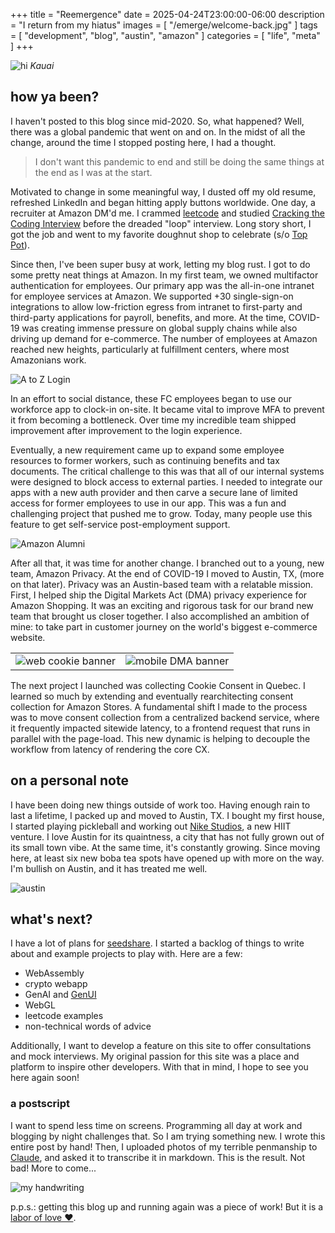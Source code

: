 +++
title = "Reemergence"
date = 2025-04-24T23:00:00-06:00
description = "I return from my hiatus"
images = [ "/emerge/welcome-back.jpg" ]
tags = [ "development", "blog", "austin", "amazon" ]
categories = [ "life", "meta" ]
+++

![hi](/emerge/kauai.jpg)
_Kauai_

## how ya been?

I haven't posted to this blog since mid-2020. So, what happened? Well, there
was a global pandemic that went on and on. In the midst of all the change,
around the time I stopped posting here, I had a thought.

> I don't want this pandemic to end and still be doing the same things at the end as I was at the start.

Motivated to change in some meaningful way, I dusted off my old resume,
refreshed LinkedIn and began hitting apply buttons worldwide. One day, a
recruiter at Amazon DM'd me. I crammed [leetcode][tech] and studied
[Cracking the Coding Interview][book] before the dreaded "loop" interview.
Long story short, I got the job and went to my favorite doughnut shop to
celebrate (s/o [Top Pot][donut]).

Since then, I've been super busy at work, letting my blog rust. I got to do
some pretty neat things at Amazon. In my first team, we owned multifactor
authentication for employees. Our primary app was the all-in-one intranet
for employee services at Amazon. We supported +30 single-sign-on integrations
to allow low-friction egress from intranet to first-party and third-party
applications for payroll, benefits, and more. At the time, COVID-19 was
creating immense pressure on global supply chains while also driving up
demand for e-commerce. The number of employees at Amazon reached new heights,
particularly at fulfillment centers, where most Amazonians work.

![A to Z Login](/emerge/atoz-login.jpg)

In an effort to social distance, these FC employees began to use our
workforce app to clock-in on-site. It became vital to improve MFA to prevent
it from becoming a bottleneck. Over time my incredible team shipped
improvement after improvement to the login experience.

Eventually, a new requirement came up to expand some employee resources to
former workers, such as continuing benefits and tax documents. The critical
challenge to this was that all of our internal systems were designed to block
access to external parties. I needed to integrate our apps with a new auth
provider and then carve a secure lane of limited access for former employees
to use in our app. This was a fun and challenging project that pushed me to
grow. Today, many people use this feature to get self-service post-employment
support.​​​​​​​​​​​​​​​​

![Amazon Alumni](/emerge/alumni.jpg)

After all that, it was time for another change. I branched out to a young,
new team, Amazon Privacy. At the end of COVID-19 I moved to Austin, TX,
(more on that later). Privacy was an Austin-based team with a relatable
mission. First, I helped ship the Digital Markets Act (DMA) privacy
experience for Amazon Shopping. It was an exciting and rigorous task for our
brand new team that brought us closer together. I also accomplished an
ambition of mine: to take part in customer journey on the world's biggest
e-commerce website.

| | |
|--|-|
| ![web cookie banner](/emerge/banner-web.jpg) | ![mobile DMA banner](/emerge/banner-mobile.jpg) | 

The next project I launched was collecting Cookie Consent in Quebec. I
learned so much by extending and eventually rearchitecting consent collection
for Amazon Stores. A fundamental shift I made to the process was to move
consent collection from a centralized backend service, where it frequently
impacted sitewide latency, to a frontend request that runs in parallel with
the page-load. This new dynamic is helping to decouple the workflow from
latency of rendering the core CX.

## on a personal note

I have been doing new things outside of work too. Having enough rain to last
a lifetime, I packed up and moved to Austin, TX. I bought my first house,
I started playing pickleball and working out [Nike Studios][nike], a new HIIT
venture. I love Austin for its quaintness, a city that has not fully grown
out of its small town vibe. At the same time, it's constantly growing. Since
moving here, at least six new boba tea spots have opened up with more on the
way. I'm bullish on Austin, and it has treated me well.

![austin](/emerge/austin-sketch.jpg)

## what's next?

I have a lot of plans for [seedshare][share]. I started a backlog of things
to write about and example projects to play with. Here are a few:
* WebAssembly
* crypto webapp
* GenAI and [GenUI][v0]
* WebGL
* leetcode examples
* non-technical words of advice

Additionally, I want to develop a feature on this site to offer consultations
and mock interviews. My original passion for this site was a place and
platform to inspire other developers. With that in mind, I hope to see you
here again soon!

### a postscript

I want to spend less time on screens. Programming all day at work and
blogging by night challenges that. So I am trying something new. I wrote
this entire post by hand! Then, I uploaded photos of my terrible penmanship
to [Claude][ai], and asked it to transcribe it in markdown. This is the result.
Not bad! More to come...

![my handwriting](/emerge/notes.jpg)

p.p.s.: getting this blog up and running again was a piece of work! But it is a
[labor of love ♥](https://github.com/kevvurs/seedshare-blog/compare/kevvurs:26a2b6f...kevvurs:f51af7d).

[tech]: https://leetcode.com/problemset/
[book]: https://www.amazon.com/Cracking-Coding-Interview-Programming-Questions/dp/0984782850
[donut]: https://maps.app.goo.gl/iZnYep1bD9rFus3N6
[nike]: https://nikestudios.com/
[share]: https://seedshare.io/
[v0]: https://v0.dev/
[ai]: https://claude.ai/
